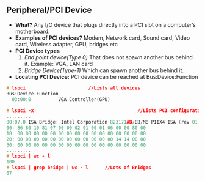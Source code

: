 ## Peripheral/PCI Device
- **What?** Any I/O device that plugs directly into a PCI slot on a computer’s motherboard. 
- **Examples of PCI devices?** Modem, Network card, Sound card, Video card, Wireless adapter, GPU, bridges etc
- **PCI Device types**
  1. *End point device(Type 0)* That does not spawn another bus behind it. Example: VGA, LAN card
  2. *Bridge Device(Type-1)* Which can spawn another bus behind it.
- **Locating PCI Device:** PCI device can be reached at Bus:Device:Function
```c
# lspci                       //Lists all devices
Bus:Device.Function
  03:00:0          VGA Controller(GPU)
  ..
# lspci -x										//Lists PCI configuration space for each device
.........
00:07.0	ISA Bridge: Intel Corporation 823171AB/EB/MB PIIX4 ISA (rev 01)
00: 86 80 10 81 07 00 00 02 01 00 01 06 00 00 80 00
10: 00 00 00 00 00 00 00 00 00 00 00 00 00 00 00 00 
20: 00 00 00 00 00 00 00 00 00 00 00 00 14 14 00 00
30: 00 00 00 00 00 00 00 00 00 00 00 00 00 00 00 00
.........
# lspci | wc - l
100
# lspci | grep bridge | wc - l      //Lots of Bridges
67
```
